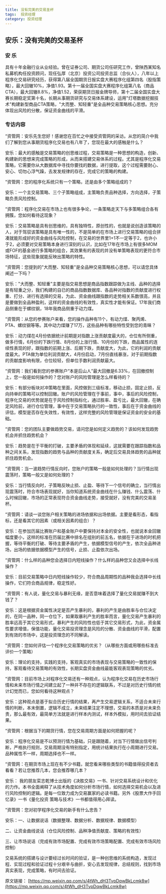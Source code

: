 ```yaml
---
title: 没有完美的交易圣杯
tags:  投资经理
category: 投资经理
---
```


## 安乐：没有完美的交易圣杯


### 安 乐
  具有十年金融行业从业经验。曾在证券公司、期货公司任研究工作，曾陕西某知名私募机构任投资顾问，现任弘厚（北京）投资公司投资总监（合伙人），八年以上程序化交易研究经历，获得第八届全国期货日报实盘大赛程序化组第四名（股指策略），最大回辙10%，净值1.93。第十一届全国实盘大赛程序化组第八名（商品CTA），最大回辙8.8%，净值1.52，荣获期货日报金牌导师，第十二届全国实盘大赛长期稳定奖第十名，长期从事期货研究与交易体系建设，运用"灯塔数据挖掘技术"构建新型商品CTA策略，"大而整、知轻重"是全品种交易策略核心思想。充分体现出风险的分散，保证资金曲线的平滑。


### 专访内容

  “资管网：安乐先生您好！感谢您在百忙之中接受资管网的采访。从您的简介中我们了解到您从事期货程序化交易也有八年了，您现在最大的感触是什么？

  安乐：最大的感触是交易策略的创思维过程，交易策略是一种思想的构造，创新、构建新的思想来完成策略的形成，从而来搭建交易体系的过程。尤其是程序化交易策略，它需要你从大数据库中寻找你要找的数据，进行提取，这个过程需要耐心、安心、切勿心浮气躁，去发发规律的存在，完成它的策略的构建。

  “资管网：您的程序化系统只有一个策略，还是由多个策略组成的？

  安乐：一个主交易策略、三个子策略组成，主策略负责品种选择，方向选择，子策略负责风险控制。

  “资管网：程序化交易在市场上也有很多争论，一条策略走天下与多策略组合各有拥簇，您如何看待这现象？

  安乐：交易策略是具有创思维的，具有独特性，原创性的，也就是说创造该策略的人，对于驾驭该策略是具有唯一性的，不是简单的在市场上进行交易策略的组合拼凑就能形成好的资金曲线与风险控制，在交易的世界里1+1不一定等于2，也许小于2，必须要对交易策略本身进行深刻的认识，比如在17年在市场上有很多MOM或FOF的基金进行多策略的组合，其效果有的表现的并没有单策略表现的更符合市场特征，这些现象就能反映出策略的特性。

  “资管网：您提到的"大而整、知轻重"是全品种交易策略核心思想，可以请您具体阐述一下吗？


  安乐："大而整、知轻重"主要是指交易思想是商品指数跟踪做为主线、品种的选择是有轻重之分，我们构建的自已的商品指数数据库、各品种对指数的贡献度进行权重、打分、进行有选择的交易，为此、资金曲线跟指数的走势相关系数很高，并且是要做到全品种盈利，这样的资金曲线的有效性，真实性才能有保证。17年我们商品侧重在于螺纹钢，18年我商品侧重于动力煤。

  “资管网：从您的参赛账户来看，您的操作品种有11个，有动力煤、聚丙烯、PTA、螺纹钢等等。其中动力煤赚了17万，这些品种有哪些特性受到您的青睐？

  安乐：动力煤在4月份依据统计前期是对指数上涨贡献度最大的，仓位有所侧重，做多行情，6月份的下跌行情、8月份的上涨行情、10月份的下跌，商品属性的连续性表现的好，跟指数的前期上涨、后期下跌，贡献度大，为此，它的利润的贡献度最大。PTA做为单位利润贡献大，4月份启动，7月份直线暴涨，对于前期指数的贡献度影响有限，仓位较轻，但单位手数利润贡献最大。

  “资管网：我们看到您的参赛账户“本是后山人”最大回撤是6.33%，在回撤控制上，您一般是如何操作的？您对账户的风险管理是怎么样看待的？

  安乐：有部分板块对冲策略在里面，风控做到三级标准，移动止损，固定止损，反向持单的策略可以控制回辙。账户的风险管理在于事前，事中，事后的风险控制，程序化交易的优势就是在于风险控制指标化，通过胜率、盈亏比，最大回辙，在确定风险前，进行仓位管理，事中在于交易策略执行的一致性，事后在于资金曲线的评估，模型是否存在失效性，有效性，这样完整的风险管理是保证资金的安全的基础。

  “资管网：您的团队主要做趋势交易，请问您是如何定义趋势的？该如何发现趋势机会并抓住趋势机会？

  安乐：趋势是在于平衡的打破，主要矛盾的体现和延续，这就需要在跟踪指数和品种之间关系，发现指数的趋势与品种的贡献度关系，确定后交易具体趋势的品种就抓住趋势机会。

  “资管网：当一波趋势行情反向时，您账户的策略一般是如何处理的？当行情出现震荡时，策略一般又是如何处理的？

  安乐：当行情反向时，子策略反映止损、止盈、等待下一个信号的确立，当行情出现震荡时，符合市场表现就好，当你知道系统资金曲线在什么赚钱、什么震荡、什么时候回辙，市场的正常表现符合资金曲线走势，接受就好，没有完美的交易圣杯。

  “资管网：请谈一谈您账户相关策略的进场依据和出场依据。主要是看形态，看指标，还是看其它的因素（或相关因素的组合）？

  安乐：在参加历届比赛账户和基金账户中要保持对本金的安全性，也就说本金回辙幅度要小，这样的标准在历届比赛中排名在组别的前五名，依据在于进场的时机把握，等待平衡的打破、等待主要矛盾的产生，依据模型信号的产生，依次全品种进场，出场的依据依据模型产生的信号，止损、止盈依次出场。

  “资管网：什么样的品种您会选择日内短线操作？什么样的品种您又会选择中长线操作？

  安乐：目前交易策略中日内短线操作较少，符合商品周期性的品种我会选择中长线操作，它们符合商品规律，稳定性好。

  “资管网：有人说，量化交易与暴利无缘，是否意味着选择了量化交易就赚不到大钱了？

  安乐：这是根据资金属性决定是否产生暴利的，暴利的产生是由胜率与仓位决定的，在同一品种，同一仓位下，如果取暴利产生的胜率而言，量化交易产生暴利的胜率远高于其它交易形式，暴利产生的风险性也低于其它交易形式，为此，资金属性要求增值，保值功能，量化交易投资理念是风险的分散、资金曲线的平滑，配置到有效的市场中，这是投资理念的不同解读。

  “资管网：您如何评估一个程序化交易策略的优劣？（从哪些方面或用哪些标准去评价一个策略）

  安乐：理论的支持，实践的支持，客观真实的市场表现与交易策略的一致性的保持，客观看待交易策略的有效性，长期实盘资金曲线最能客观表现策略的优劣。

  “资管网：目前市场上对程序化交易还有一种观点，认为程序化交易在历史市场行情和未来市场行情之间建立起了一种并不存在的逻辑联系，不过是对历史行情的统计幻觉而已，您如何看待这种观点？

  安乐：这种观点是基于拟合历史行情的结果，再产生交易逻辑关系，不适合未来行情的判断，本末倒置，逻辑不成立，未来结果注定不理想，交易的本质是对未来负责，那么最有效，最简单方法就是进行样本内测试，样本外模拟，用时间去验证结果。

  “资管网：根据当下的期货行情，您在交易周期方面是如何把握的呢？

  安乐：程序化交易是不以预测行情为基础，只是跟随着，对当下行情做出信号判断，严格执行规则，交易周期没有特别指定，用统计结果执行在小周期进行交易。品种属性不一样，周期选择也不一样。

  “资管网：在期货市场上现在有不少书籍，就您看来哪些类型的书籍值得投资者去看看？若让您推荐几本，您会推荐哪几本？
 
  安乐： 我的朋友栾志乾博士出版的《决胜交易》一书、针对交易系统设计和优化的力作。本书全面阐释了从技术角度如何分析市场行情，如何选择交易机会以及进行风险控制的逻辑。是每一位致力成为交易赢家的必读书籍。另外《股票大作手回忆录》一书《量化投资 策略与技术》一书都值得用心拜读。

  “资管网：您对初学程序化交易的新手有什么忠告？

  安乐：一、让数据说话（数据整理、数据分析、数据规律、数据模型）


  二、让资金曲线说话（仓位风险控制、品种净值贡献度、策略的有效性）


  三、让市场说话（完成有效市场配置、完成有效市场策略配置、完成有效市场风险控制）


  交易系统的搭建与设计要经过长时间的验证，是一种创思维的系统构造，发现过程、实现过程和验证过程十分艰辛与曲折，安心去发现规律，总结规则，找到市场真实表现，完成策略，有时间去验证。

  原文链接：
  [https://mp.weixin.qq.com/s/4tWh_dH3TvpDqwBkLcmk8w](https://mp.weixin.qq.com/s/4tWh_dH3TvpDqwBkLcmk8w)

